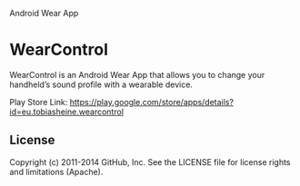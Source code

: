 Android Wear App 


# WearControl

WearControl is an Android Wear App that allows you to change your handheld’s sound profile with a wearable device.

Play Store Link: https://play.google.com/store/apps/details?id=eu.tobiasheine.wearcontrol

## License

Copyright (c) 2011-2014 GitHub, Inc. See the LICENSE file for license rights and
limitations (Apache).

